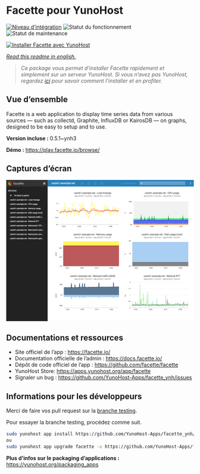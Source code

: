<!--
N.B.: This README was automatically generated by https://github.com/YunoHost/apps/tree/master/tools/README-generator
It shall NOT be edited by hand.
-->

# Facette pour YunoHost

[![Niveau d’intégration](https://dash.yunohost.org/integration/facette.svg)](https://dash.yunohost.org/appci/app/facette) ![Statut du fonctionnement](https://ci-apps.yunohost.org/ci/badges/facette.status.svg) ![Statut de maintenance](https://ci-apps.yunohost.org/ci/badges/facette.maintain.svg)

[![Installer Facette avec YunoHost](https://install-app.yunohost.org/install-with-yunohost.svg)](https://install-app.yunohost.org/?app=facette)

*[Read this readme in english.](./README.md)*

> *Ce package vous permet d’installer Facette rapidement et simplement sur un serveur YunoHost.
Si vous n’avez pas YunoHost, regardez [ici](https://yunohost.org/#/install) pour savoir comment l’installer et en profiter.*

## Vue d’ensemble

Facette is a web application to display time series data from various sources — such as collectd, Graphite, InfluxDB or KairosDB — on graphs, designed to be easy to setup and to use.

**Version incluse :** 0.5.1~ynh3

**Démo :** https://play.facette.io/browse/

## Captures d’écran

![Capture d’écran de Facette](./doc/screenshots/screenshot.png)

## Documentations et ressources

* Site officiel de l’app : <https://facette.io/>
* Documentation officielle de l’admin : <https://docs.facette.io/>
* Dépôt de code officiel de l’app : <https://github.com/facette/facette>
* YunoHost Store: <https://apps.yunohost.org/app/facette>
* Signaler un bug : <https://github.com/YunoHost-Apps/facette_ynh/issues>

## Informations pour les développeurs

Merci de faire vos pull request sur la [branche testing](https://github.com/YunoHost-Apps/facette_ynh/tree/testing).

Pour essayer la branche testing, procédez comme suit.

``` bash
sudo yunohost app install https://github.com/YunoHost-Apps/facette_ynh/tree/testing --debug
ou
sudo yunohost app upgrade facette -u https://github.com/YunoHost-Apps/facette_ynh/tree/testing --debug
```

**Plus d’infos sur le packaging d’applications :** <https://yunohost.org/packaging_apps>